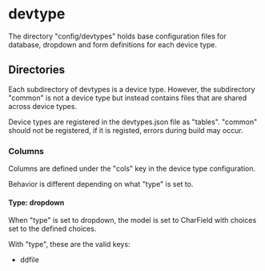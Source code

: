 # devtype
The directory "config/devtypes" holds base configuration files for database, dropdown and form definitions for each device type.

## Directories

Each subdirectory of devtypes is a device type. However, the subdirectory "common" is not a device type but instead contains files that are shared across device types.

Device types are registered in the devtypes.json file as "tables". "common" should not be registered, if it is registed, errors during build may occur.

### Columns

Columns are defined under the "cols" key in the device type configuration. 

Behavior is different depending on what "type" is set to.

#### Type: dropdown
When "type" is set to dropdown, the model is set to CharField with choices set to the defined choices.

With "type", these are the valid keys:
- ddfile